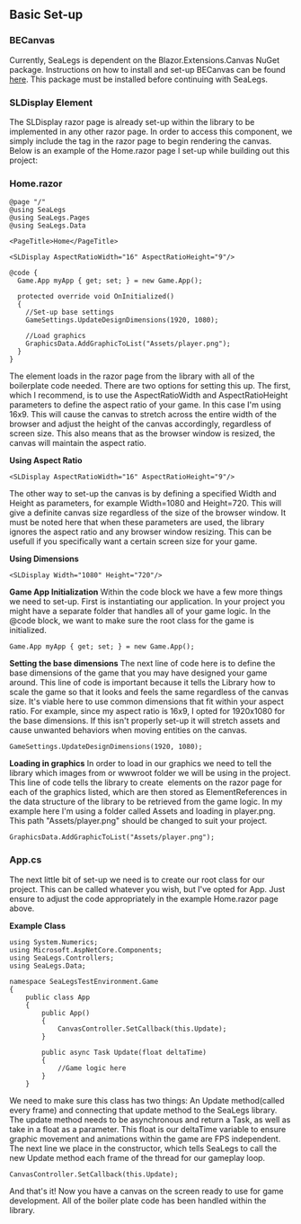 ## Basic Set-up

### BECanvas

Currently, SeaLegs is dependent on the Blazor.Extensions.Canvas NuGet package. Instructions on how to install and set-up BECanvas can be found [here](https://github.com/BlazorExtensions/Canvas). This package must be installed before continuing with SeaLegs.

### SLDisplay Element

The SLDisplay razor page is already set-up within the library to be implemented in any other razor page. In order to access this component, we simply include the <SLDisplay> tag in the razor page to begin rendering the canvas. Below is an example of the Home.razor page I set-up while building out this project:

### Home.razor

```
@page "/"
@using SeaLegs
@using SeaLegs.Pages
@using SeaLegs.Data

<PageTitle>Home</PageTitle>

<SLDisplay AspectRatioWidth="16" AspectRatioHeight="9"/>

@code {
  Game.App myApp { get; set; } = new Game.App();

  protected override void OnInitialized()
  {
	//Set-up base settings
	GameSettings.UpdateDesignDimensions(1920, 1080);

	//Load graphics
	GraphicsData.AddGraphicToList("Assets/player.png");
  }
}
```

The <SLDisplay> element loads in the razor page from the library with all of the boilerplate code needed. There are two options for setting this up. The first, which I recommend, is to use the AspectRatioWidth and AspectRatioHeight parameters to define the aspect ratio of your game. In this case I'm using 16x9. This will cause the canvas to stretch across the entire width of the browser and adjust the height of the canvas accordingly, regardless of screen size. This also means that as the browser window is resized, the canvas will maintain the aspect ratio.

**Using Aspect Ratio**
```
<SLDisplay AspectRatioWidth="16" AspectRatioHeight="9"/>
```

The other way to set-up the canvas is by defining a specified Width and Height as parameters, for example Width=1080 and Height=720. This will give a definite canvas size regardless of the size of the browser window. It must be noted here that when these parameters are used, the library ignores the aspect ratio and any browser window resizing. This can be usefull if you specifically want a certain screen size for your game.

**Using Dimensions**
```
<SLDisplay Width="1080" Height="720"/>
```
**Game App Initialization**
Within the code block we have a few more things we need to set-up. First is instantiating our application. In your project you might have a separate folder that handles all of your game logic. In the @code block, we want to make sure the root class for the game is initialized.

```
Game.App myApp { get; set; } = new Game.App();
```

**Setting the base dimensions**
The next line of code here is to define the base dimensions of the game that you may have designed your game around. This line of code is important because it tells the Library how to scale the game so that it looks and feels the same regardless of the canvas size. It's viable here to use common dimensions that fit within your aspect ratio. For example, since my aspect ratio is 16x9, I opted for 1920x1080 for the base dimensions. If this isn't properly set-up it will stretch assets and cause unwanted behaviors when moving entities on the canvas.

```
GameSettings.UpdateDesignDimensions(1920, 1080);
```

**Loading in graphics**
In order to load in our graphics we need to tell the library which images from or wwwroot folder we will be using in the project. This line of code tells the library to create <img> elements on the <SLDisplay> razor page for each of the graphics listed, which are then stored as ElementReferences in the data structure of the library to be retrieved from the game logic. In my example here I'm using a folder called Assets and loading in player.png. This path "Assets/player.png" should be changed to suit your project.

```
GraphicsData.AddGraphicToList("Assets/player.png");
```

### App.cs
The next little bit of set-up we need is to create our root class for our project. This can be called whatever you wish, but I've opted for App. Just ensure to adjust the code appropriately in the example Home.razor page above.

**Example Class**
```
using System.Numerics;
using Microsoft.AspNetCore.Components;
using SeaLegs.Controllers;
using SeaLegs.Data;

namespace SeaLegsTestEnvironment.Game
{
    public class App
    {
        public App()
        {            
            CanvasController.SetCallback(this.Update);
        }

        public async Task Update(float deltaTime)
        {
            //Game logic here
        }
    }
```

We need to make sure this class has two things: An Update method(called every frame) and connecting that update method to the SeaLegs library. The update method needs to be asynchronous and return a Task, as well as take in a float as a parameter. This float is our deltaTime variable to ensure graphic movement and animations within the game are FPS independent. The next line we place in the constructor, which tells SeaLegs to call the new Update method each frame of the thread for our gameplay loop.

```
CanvasController.SetCallback(this.Update);
```

And that's it! Now you have a canvas on the screen ready to use for game development. All of the boiler plate code has been handled within the library.
